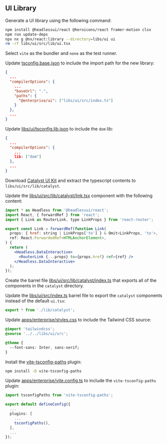## UI Library

Generate a UI library using the following command:

```bash
npm install @headlessui/react @heroicons/react framer-motion clsx
npm run update-deps
npx nx g @nx/react:library --directory=libs/ui ui
rm -rf libs/ui/src/lib/ui.tsx
```

Select `vite` as the bundler and `none` as the test runner.

Update [tsconfig.base.json](../../tsconfig.base.json) to include the import path for the new library:

```json
{
  ...
  "compilerOptions": {
    ...
    "baseUrl": ".",
    "paths": {
      "@enterprise/ui": ["libs/ui/src/index.ts"]
    }
  },
  ...
}
```

Update [libs/ui/tsconfig.lib.json](../../libs/ui/tsconfig.lib.json) to include the `dom` lib:

```json
{
  ...
  "compilerOptions": {
    ...
    lib: ["dom"]
  },
  ...
}
```

Download [Catalyst UI Kit](https://tailwindcss.com/plus/ui-kit) and extract the typescript contents to `libs/ui/src/lib/catalyst`.

Update the [libs/ui/src/lib/catalyst/link.tsx](../../libs/ui/src/lib/catalyst/link.tsx) component with the following content:

```jsx
import * as Headless from '@headlessui/react';
import React, { forwardRef } from 'react';
import { Link as RouterLink, type LinkProps } from 'react-router';

export const Link = forwardRef(function Link(
  props: { href: string | LinkProps['to'] } & Omit<LinkProps, 'to'>,
  ref: React.ForwardedRef<HTMLAnchorElement>,
) {
  return (
    <Headless.DataInteractive>
      <RouterLink {...props} to={props.href} ref={ref} />
    </Headless.DataInteractive>
  );
});
```

Create the barrel file [libs/ui/src/lib/catalyst/index.ts](../../libs/ui/src/lib/catalyst/index.ts) that exports all of the components in the `catalyst` directory.

Update the [libs/ui/src/index.ts](../../libs/ui/src/index.ts) barrel file to export the `catalyst` components instead of the default `ui.tsx`:

```typescript
export * from './lib/catalyst';
```

Update [apps/enterprise/styles.css](../../apps/enterprise/styles.css) to include the Tailwind CSS source:

```css
@import 'tailwindcss';
@source '../../libs/ui/src';

@theme {
  --font-sans: Inter, sans-serif;
}
```

Install the [vite-tsconfig-paths](https://www.npmjs.com/package/vite-tsconfig-paths) plugin:

```bash
npm install -D vite-tsconfig-paths
```

Update [apps/enterprise/vite.config.ts](../../apps/enterprise/vite.config.ts) to include the `vite-tsconfig-paths` plugin:

```typescript
import tsconfigPaths from 'vite-tsconfig-paths';

export default defineConfig({
  ...
  plugins: [
    ...
    tsconfigPaths(),
  ],
  ...
});
```
